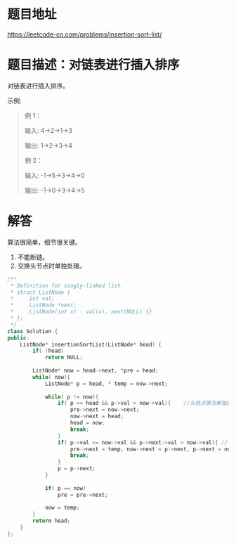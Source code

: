 # 题目地址

https://leetcode-cn.com/problems/insertion-sort-list/

# 题目描述：对链表进行插入排序

对链表进行插入排序。

示例:
>例 1：
>
>输入: 4->2->1->3
>
>输出: 1->2->3->4
>
>例 2：
>
>输入: -1->5->3->4->0
>
>输出: -1->0->3->4->5


# 解答
算法很简单，细节很关键。
1. 不能断链。
2. 交换头节点时单独处理。

```cpp
/**
 * Definition for singly-linked list.
 * struct ListNode {
 *     int val;
 *     ListNode *next;
 *     ListNode(int x) : val(x), next(NULL) {}
 * };
 */
class Solution {
public:
    ListNode* insertionSortList(ListNode* head) {
        if( !head)
            return NULL;
        
        ListNode* now = head->next, *pre = head;
        while( now){
            ListNode* p = head, * temp = now->next;
            
            while( p != now){
                if( p == head && p->val > now->val){    //头结点情况单独处理
                    pre->next = now->next;
                    now->next = head;
                    head = now;
                    break;
                }
                if( p->val <= now->val && p->next->val > now->val){ //等号是为了解决相同元素
                    pre->next = temp, now->next = p->next, p->next = now;
                    break;
                }
                p = p->next;
            }
            
            if( p == now)
                pre = pre->next;
            
            now = temp;            
        }
        return head;
    }
};
```
